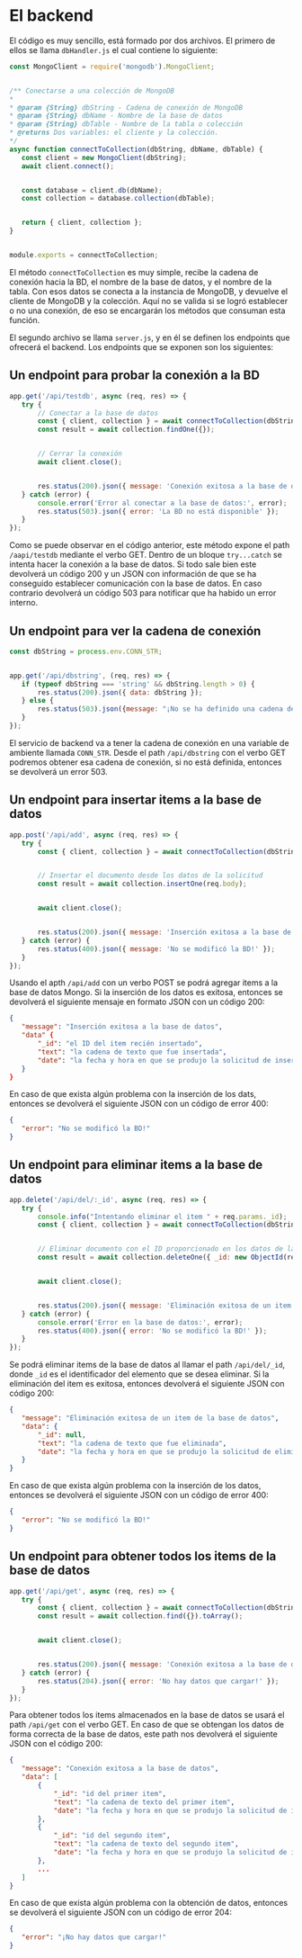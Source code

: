 # El backend

El código es muy sencillo, está formado por dos archivos. El primero de ellos se llama `dbHandler.js` el cual contiene lo siguiente:

```javascript
const MongoClient = require('mongodb').MongoClient;


/** Conectarse a una colección de MongoDB
*
* @param {String} dbString - Cadena de conexión de MongoDB
* @param {String} dbName - Nombre de la base de datos
* @param {String} dbTable - Nombre de la tabla o colección
* @returns Dos variables: el cliente y la colección.
*/
async function connectToCollection(dbString, dbName, dbTable) {
   const client = new MongoClient(dbString);
   await client.connect();


   const database = client.db(dbName);
   const collection = database.collection(dbTable);


   return { client, collection };
}


module.exports = connectToCollection;
```

El método `connectToCollection` es muy simple, recibe la cadena de conexión hacia la BD, el nombre de la base de datos, y el nombre de la tabla. Con esos datos se conecta a la instancia de MongoDB, y devuelve el cliente de MongoDB y la colección. Aquí no se valida si se logró establecer o no una conexión, de eso se encargarán los métodos que consuman esta función.

El segundo archivo se llama `server.js`, y en él se definen los endpoints que ofrecerá el backend. Los endpoints que se exponen son los siguientes:

## Un endpoint para probar la conexión a la BD

```javascript
app.get('/api/testdb', async (req, res) => {
   try {
       // Conectar a la base de datos
       const { client, collection } = await connectToCollection(dbString, dbName, dbTable);
       const result = await collection.findOne({});


       // Cerrar la conexión
       await client.close();


       res.status(200).json({ message: 'Conexión exitosa a la base de datos', data: result });
   } catch (error) {
       console.error('Error al conectar a la base de datos:', error);
       res.status(503).json({ error: 'La BD no está disponible' });
   }
});
```

Como se puede observar en el código anterior, este método expone el path `/aapi/testdb` mediante el verbo GET. Dentro de un bloque `try...catch` se intenta hacer la conexión a la base de datos. Si todo sale bien este devolverá un código 200 y un JSON con información de que se ha conseguido establecer comunicación con la base de datos. En caso contrario devolverá un código 503 para notificar que ha habido un error interno.

## Un endpoint para ver la cadena de conexión

```javascript
const dbString = process.env.CONN_STR;


app.get('/api/dbstring', (req, res) => {
   if (typeof dbString === 'string' && dbString.length > 0) {
       res.status(200).json({ data: dbString });
   } else {
       res.status(503).json({message: "¡No se ha definido una cadena de conexión!"})
   }
});
```

El servicio de backend va a tener la cadena de conexión en una variable de ambiente llamada `CONN_STR`. Desde el path `/api/dbstring` con el verbo GET podremos obtener esa cadena de conexión, si no está definida, entonces se devolverá un error 503.

## Un endpoint para insertar items a la base de datos

```javascript
app.post('/api/add', async (req, res) => {
   try {
       const { client, collection } = await connectToCollection(dbString, dbName, dbTable);


       // Insertar el documento desde los datos de la solicitud
       const result = await collection.insertOne(req.body);


       await client.close();


       res.status(200).json({ message: 'Inserción exitosa a la base de datos', data: result });
   } catch (error) {
       res.status(400).json({ message: 'No se modificó la BD!' });
   }
});
```

Usando el apth `/api/add` con un verbo POST se podrá agregar items a la base de datos Mongo. Si la inserción de los datos es exitosa, entonces se devolverá el siguiente mensaje en formato JSON con un código 200:

```json
{
   "message": "Inserción exitosa a la base de datos",
   "data" {
       "_id": "el ID del item recién insertado",
       "text": "la cadena de texto que fue insertada",
       "date": "la fecha y hora en que se produjo la solicitud de inserción"
   }
}
```

En caso de que exista algún problema con la inserción de los dats, entonces se devolverá el siguiente JSON con un código de error 400:

```json
{
   "error": "No se modificó la BD!"
}
```

## Un endpoint para eliminar items a la base de datos

```javascript
app.delete('/api/del/:_id', async (req, res) => {
   try {
       console.info("Intentando eliminar el item " + req.params._id);
       const { client, collection } = await connectToCollection(dbString, dbName, dbTable);


       // Eliminar documento con el ID proporcionado en los datos de la solicitud
       const result = await collection.deleteOne({ _id: new ObjectId(req.params._id) });


       await client.close();


       res.status(200).json({ message: 'Eliminación exitosa de un item de la base de datos', data: result });
   } catch (error) {
       console.error('Error en la base de datos:', error);
       res.status(400).json({ error: 'No se modificó la BD!' });
   }
});
```

Se podrá eliminar items de la base de datos al llamar el path `/api/del/_id`, donde `_id` es el identificador del elemento que se desea eliminar. Si la eliminación del item es exitosa, entonces devolverá el siguiente JSON con código 200:

```json
{
   "message": "Eliminación exitosa de un item de la base de datos",
   "data": {
       "_id": null,
       "text": "la cadena de texto que fue eliminada",
       "date": "la fecha y hora en que se produjo la solicitud de eliminación"
   }
}
```

En caso de que exista algún problema con la inserción de los datos, entonces se devolverá el siguiente JSON con un código de error 400:

```json
{
   "error": "No se modificó la BD!"
}
```

## Un endpoint para obtener todos los items de la base de datos

```javascript
app.get('/api/get', async (req, res) => {
   try {
       const { client, collection } = await connectToCollection(dbString, dbName, dbTable);
       const result = await collection.find({}).toArray();


       await client.close();


       res.status(200).json({ message: 'Conexión exitosa a la base de datos', data: result });
   } catch (error) {
       res.status(204).json({ error: 'No hay datos que cargar!' });
   }
});
```

Para obtener todos los items almacenados en la base de datos se usará el path `/api/get` con el verbo GET. En caso de que se obtengan los datos de forma correcta de la base de datos, este path nos devolverá el siguiente JSON con el código 200:

```json
{
   "message": "Conexión exitosa a la base de datos",
   "data": [
       {
           "_id": "id del primer item",
           "text": "la cadena de texto del primer item",
           "date": "la fecha y hora en que se produjo la solicitud de inserción del primer item"
       },
       {
           "_id": "id del segundo item",
           "text": "la cadena de texto del segundo item",
           "date": "la fecha y hora en que se produjo la solicitud de inserción del segundo item"
       },
       ...
   ]
}
```

En caso de que exista algún problema con la obtención de datos, entonces se devolverá el siguiente JSON con un código de error 204:

```json
{
   "error": "¡No hay datos que cargar!"
}
